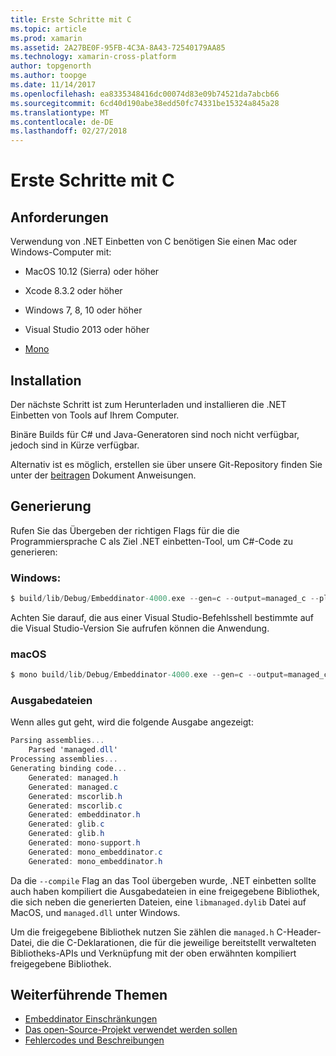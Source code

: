 ```yaml
---
title: Erste Schritte mit C
ms.topic: article
ms.prod: xamarin
ms.assetid: 2A27BE0F-95FB-4C3A-8A43-72540179AA85
ms.technology: xamarin-cross-platform
author: topgenorth
ms.author: toopge
ms.date: 11/14/2017
ms.openlocfilehash: ea8335348416dc00074d83e09b74521da7abcb66
ms.sourcegitcommit: 6cd40d190abe38edd50fc74331be15324a845a28
ms.translationtype: MT
ms.contentlocale: de-DE
ms.lasthandoff: 02/27/2018
---
```

# <a name="getting-started-with-c"></a>Erste Schritte mit C


## <a name="requirements"></a>Anforderungen

Verwendung von .NET Einbetten von C benötigen Sie einen Mac oder Windows-Computer mit:

* MacOS 10.12 (Sierra) oder höher
* Xcode 8.3.2 oder höher

* Windows 7, 8, 10 oder höher
* Visual Studio 2013 oder höher

* [Mono](http://www.mono-project.com/download/)


## <a name="installation"></a>Installation

Der nächste Schritt ist zum Herunterladen und installieren die .NET Einbetten von Tools auf Ihrem Computer.

Binäre Builds für C# und Java-Generatoren sind noch nicht verfügbar, jedoch sind in Kürze verfügbar.

Alternativ ist es möglich, erstellen sie über unsere Git-Repository finden Sie unter der [beitragen](https://github.com/mono/Embeddinator-4000/blob/master/docs/Contributing.md) Dokument Anweisungen.


## <a name="generation"></a>Generierung

Rufen Sie das Übergeben der richtigen Flags für die die Programmiersprache C als Ziel .NET einbetten-Tool, um C#-Code zu generieren:

### <a name="windows"></a>Windows:

```csharp
$ build/lib/Debug/Embeddinator-4000.exe --gen=c --output=managed_c --platform=windows --compile managed.dll
```

Achten Sie darauf, die aus einer Visual Studio-Befehlsshell bestimmte auf die Visual Studio-Version Sie aufrufen können die Anwendung.

### <a name="macos"></a>macOS

```csharp
$ mono build/lib/Debug/Embeddinator-4000.exe --gen=c --output=managed_c --platform=macos --compile managed.dll
```

### <a name="output-files"></a>Ausgabedateien

Wenn alles gut geht, wird die folgende Ausgabe angezeigt:

```csharp
Parsing assemblies...
    Parsed 'managed.dll'
Processing assemblies...
Generating binding code...
    Generated: managed.h
    Generated: managed.c
    Generated: mscorlib.h
    Generated: mscorlib.c
    Generated: embeddinator.h
    Generated: glib.c
    Generated: glib.h
    Generated: mono-support.h
    Generated: mono_embeddinator.c
    Generated: mono_embeddinator.h
```

Da die `--compile` Flag an das Tool übergeben wurde, .NET einbetten sollte auch haben kompiliert die Ausgabedateien in eine freigegebene Bibliothek, die sich neben die generierten Dateien, eine `libmanaged.dylib` Datei auf MacOS, und `managed.dll` unter Windows.

Um die freigegebene Bibliothek nutzen Sie zählen die `managed.h` C-Header-Datei, die die C-Deklarationen, die für die jeweilige bereitstellt verwalteten Bibliotheks-APIs und Verknüpfung mit der oben erwähnten kompiliert freigegebene Bibliothek.

## <a name="further-reading"></a>Weiterführende Themen

* [Embeddinator Einschränkungen](~/tools/dotnet-embedding/limitations.md)
* [Das open-Source-Projekt verwendet werden sollen](https://github.com/mono/Embeddinator-4000/blob/master/docs/Contributing.md)
* [Fehlercodes und Beschreibungen](~/tools/dotnet-embedding/errors.md)
